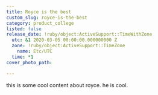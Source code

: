 ```yaml
---
title: Royce is the best
custom_slug: royce-is-the-best
category: product_college
listed: false
release_date: !ruby/object:ActiveSupport::TimeWithZone
  utc: &1 2020-03-05 00:00:00.000000000 Z
  zone: !ruby/object:ActiveSupport::TimeZone
    name: Etc/UTC
  time: *1
cover_photo_path: 

---
```

this is some cool content about royce. he is cool.